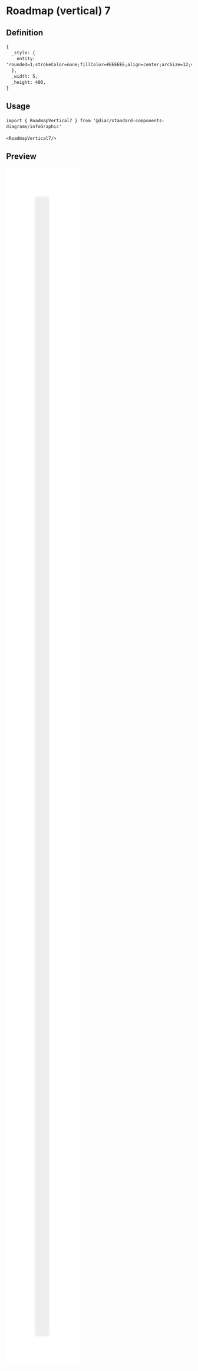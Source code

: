 # Roadmap (vertical) 7

## Definition

```
{
  _style: { 
    entity: 'rounded=1;strokeColor=none;fillColor=#EEEEEE;align=center;arcSize=12;verticalAlign=top;whiteSpace=wrap;html=1;fontSize=12;',
  },
  _width: 5,
  _height: 400,
}
```

## Usage

```
import { RoadmapVertical7 } from '@diac/standard-components-diagrams/infoGraphic'

<RoadmapVertical7/>
```

## Preview

<img src="./roadmap-vertical-7.png" width="200"/>
